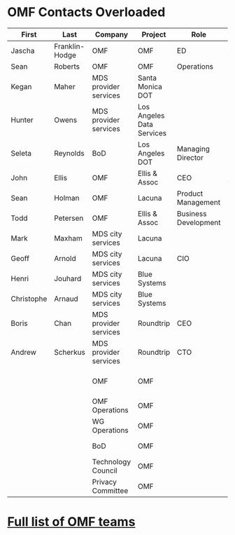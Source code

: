 # OMF Contacts Overloaded
<div class="datatable-begin"></div>

First     | Last       | Company      | Project      | Role      | email        | ML archive
--------- | ---------- | ------------ | ------------ | --------- | ------------ | -----------
Jascha | Franklin-Hodge | OMF | OMF | ED | <jascha@openmobilityfoundation.org> |
Sean | Roberts | OMF | OMF | Operations | <sean@openmobilityfoundation.org> |
Kegan | Maher | MDS provider services | Santa Monica DOT | | <kegan.maher@smgov.net> |
Hunter | Owens | MDS provider services | Los Angeles Data Services | | <hunter.owens@lacity.org> |
Seleta | Reynolds | BoD	| Los Angeles DOT | Managing Director | <seleta.reynolds@lacity.org> |
John | Ellis | OMF | Ellis & Assoc | CEO | <john@ellis-and-associates.com> |
Sean | Holman | OMF | Lacuna | Product Management | <sean.holman@lacuna.ai> |
Todd | Petersen | OMF | Ellis & Assoc | Business Development | <todd@ellis-and-associates.com> |
Mark |	Maxham	| MDS city services | Lacuna | | <mark.maxham@lacuna.ai> |
Geoff |	Arnold	| MDS city services | Lacuna | CIO | <geoff.arnold@lacuna.ai> |
Henri |	Jouhard	| MDS city services | Blue Systems | | <henri.jouhaud@polyconseil.fr> |
Christophe | Arnaud | MDS city services	| Blue Systems | | <christophe.arnaud@bluesystems.ai> |
Boris |	Chan |	MDS provider services |	Roundtrip | CEO	| <boris@roundtrip.ai> |
Andrew | Scherkus | MDS provider services | Roundtrip | CTO | <andrew@roundtrip.ai> |
 | | | OMF | OMF | | <mds-announce@openmobilityfoundation.org> | [mds-announce archive](https://groups.google.com/a/groups.openmobilityfoundation.org/forum/#!forum/mds-announce) 
 | | | OMF Operations | OMF | | <omf-admin@openmobilityfoundation.org> | [omf-admin archive](https://groups.google.com/a/groups.openmobilityfoundation.org/forum/#!forum/omf-admin) 
 | | | WG Operations | OMF | | <wg-ops@openmobilityfoundation.org> | [wg-ops archive](https://groups.google.com/a/groups.openmobilityfoundation.org/forum/#!forum/wg-ops)
 | | | BoD | OMF | | <board-all@openmobilityfoundation.org> | [board-all archive](https://groups.google.com/a/groups.openmobilityfoundation.org/forum/#!forum/board-all)
 | | | Technology Council | OMF | | <techncouncil@openmobilityfoundation.org> | [techcouncil archive](https://groups.google.com/a/groups.openmobilityfoundation.org/forum/#!forum/techcouncil)
 | | | Privacy Committee | OMF | | |

<div class="datatable-end"></div>

# [Full list of OMF teams](https://sarob.github.io/operations/omf-community#projects-overloaded)
